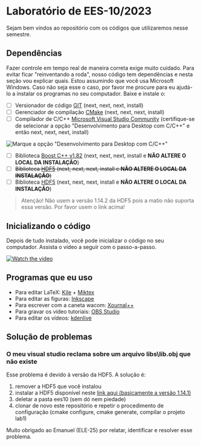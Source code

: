 
# Laboratório de EES-10/2023

Sejam bem vindos ao repositório com os códigos que utilizaremos nesse semestre.

## Dependências

Fazer controle em tempo real de maneira correta exige muito cuidado. Para evitar ficar "reinventando a roda", nosso código tem dependências e nesta seção vou explicar quais. Estou assumindo que você usa Microsoft Windows. Caso não seja esse o caso, por favor me procure para eu ajudá-lo a instalar os programas no seu computador. Baixe e instale o:

 - [ ] Versionador de código [GIT](https://git-scm.com/download) (next, next, next, install)
 - [ ] Gerenciador de compilação [CMake](https://cmake.org/download/) (next, next, next, install)
 - [ ] Compilador de C/C++ [Microsoft Visual Studio Community](https://visualstudio.microsoft.com/pt-br/) (certifique-se de selecionar a opção "Desenvolvimento para Desktop com C/C++" e então next, next, next, install)

![Marque a opção "Desenvolvimento para Desktop com C/C++"](https://learn.microsoft.com/en-us/cpp/build/media/vscpp-concierge-choose-workload.gif?view=msvc-170)

 - [ ] Biblioteca [Boost C++ v1.82](https://sourceforge.net/projects/boost/files/boost-binaries/1.82.0/boost_1_82_0-msvc-14.3-64.exe/download) (next, next, next, install e **NÃO ALTERE O LOCAL DA INSTALAÇÃO**)
 - [ ] ~~Biblioteca [HDF5](https://www.hdfgroup.org/downloads/hdf5/) (next, next, next, install e **NÃO ALTERE O LOCAL DA INSTALAÇÃO**)~~
 - [ ] Biblioteca [HDF5](https://1drv.ms/u/s!Ag-AoBEZ9F0Vg8FNwnrTrTu7iRIf3w?e=50vhDR) (next, next, next, install e **NÃO ALTERE O LOCAL DA INSTALAÇÃO**)

> Atenção! Não usem a versão 1.14.2 da HDF5 pois a matio não suporta essa versão. Por favor usem o link acima!

## Inicializando o código

Depois de tudo instalado, você pode inicializar o código no seu computador. Assista o vídeo a seguir com o passo-a-passo.

[![Watch the video](https://img.freepik.com/vetores-premium/pagina-de-perfil-do-player-de-video-do-youtube-canal-do-blogger-modelo-de-interface-do-usuario-ux-do-site_73903-324.jpg)](https://youtu.be/wiP100gNqGI)

## Programas que eu uso

- Para editar LaTeX: [Kile](https://kile.sourceforge.io/download.php) + [Miktex](https://miktex.org/download)
- Para editar as figuras: [Inkscape](https://inkscape.org/pt-br/)
- Para escrever com a caneta wacom: [Xournal++](https://xournalpp.github.io/)
- Para gravar os vídeo tutoriais: [OBS Studio](https://obsproject.com/pt-br/download/)
- Para editar os vídeos: [kdenlive](https://kdenlive.org/en/download/)

## Solução de problemas

### O meu visual studio reclama sobre um arquivo libs\lib.obj que não existe

Esse problema é devido à versão da HDF5. A solução é:

1. remover a HDF5 que você instalou
2. instalar a HDF5 disponível neste [link aqui (basicamente a versão 1.14.1)](https://1drv.ms/u/s!Ag-AoBEZ9F0Vg8FNwnrTrTu7iRIf3w?e=50vhDR)
3. deletar a pasta ees10 (sem dó nem piedade)
4. clonar de novo este repositório e repetir o procedimento de configuração (cmake configure, cmake generate, compilar o projeto lab1)

Muito obrigado ao Emanuel (ELE-25) por relatar, identificar e resolver esse problema.
